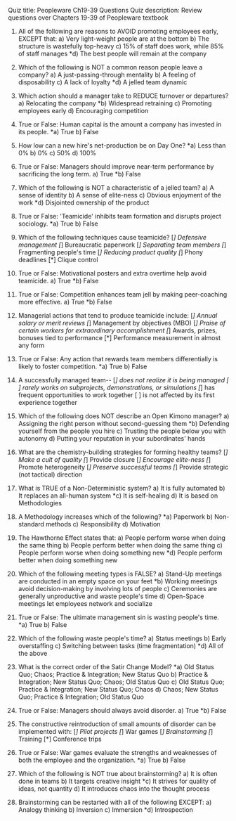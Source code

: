 Quiz title: Peopleware Ch19-39 Questions
Quiz description: Review questions over Chapters 19-39 of Peopleware textbook

1.	All of the following are reasons to AVOID promoting employees early, EXCEPT that:
a)	Very light-weight people are at the bottom
b)	The structure is wastefully top-heavy
c)	15% of staff does work, while 85% of staff manages
*d)	The best people will remain at the company

2.	Which of the following is NOT a common reason people leave a company?
a)	A just-passing-through mentality
b)	A feeling of disposability
c)	A lack of loyalty
*d)	A jelled team dynamic

3.	Which action should a manager take to REDUCE turnover or departures?
a)	Relocating the company
*b)	Widespread retraining
c)	Promoting employees early
d)	Encouraging competition

4.	True or False: Human capital is the amount a company has invested in its people.
*a)	True
b)	False

5.	How low can a new hire's net-production be on Day One?
*a)	Less than 0%
b)	0%
c)	50%
d)	100%

6.	True or False: Managers should improve near-term performance by sacrificing the long term.
a)	True
*b)	False

7.	Which of the following is NOT a characteristic of a jelled team?
a)	A sense of identity
b)	A sense of elite-ness
c)	Obvious enjoyment of the work
*d)	Disjointed ownership of the product

8.	True or False: 'Teamicide' inhibits team formation and disrupts project sociology.
*a)	True
b)	False

9.	Which of the following techniques cause teamicide?
[*]	Defensive management
[*]	Bureaucratic paperwork
[*]	Separating team members
[*]	Fragmenting people's time
[*]	Reducing product quality
[*]	Phony deadlines
[*]	Clique control

10.	True or False: Motivational posters and extra overtime help avoid teamicide.
a)	True
*b)	False

11.	True or False: Competition enhances team jell by making peer-coaching more effective.
a)	True
*b)	False

12.	Managerial actions that tend to produce teamicide include:
[*]	Annual salary or merit reviews
[*]	Management by objectives (MBO)
[*]	Praise of certain workers for extraordinary accomplishment
[*]	Awards, prizes, bonuses tied to performance
[*]	Performance measurement in almost any form

13.	True or False: Any action that rewards team members differentially is likely to foster competition.
*a)	True
b)	False

14.	A successfully managed team--
[*]	does not realize it is being managed
[ ]	rarely works on subprojects, demonstrations, or simulations
[*]	has frequent opportunities to work together
[ ]	is not affected by its first experience together

15.	Which of the following does NOT describe an Open Kimono manager?
a)	Assigning the right person without second-guessing them
*b)	Defending yourself from the people you hire
c)	Trusting the people below you with autonomy
d)	Putting your reputation in your subordinates' hands

16.	What are the chemistry-building strategies for forming healthy teams?
[*]	Make a cult of quality
[*]	Provide closure
[*]	Encourage elite-ness
[*]	Promote heterogeneity
[*]	Preserve successful teams
[*]	Provide strategic (not tactical) direction

17.	What is TRUE of a Non-Deterministic system?
a)	It is fully automated
b)	It replaces an all-human system
*c)	It is self-healing
d)	It is based on Methodologies

18.	A Methodology increases which of the following?
*a)	Paperwork
b)	Non-standard methods
c)	Responsibility
d)	Motivation

19.	The Hawthorne Effect states that:
a)	People perform worse when doing the same thing
b)	People perform better when doing the same thing
c)	People perform worse when doing something new
*d)	People perform better when doing something new

20.	Which of the following meeting types is FALSE?
a)	Stand-Up meetings are conducted in an empty space on your feet
*b)	Working meetings avoid decision-making by involving lots of people
c)	Ceremonies are generally unproductive and waste people's time
d)	Open-Space meetings let employees network and socialize

21.	True or False: The ultimate management sin is wasting people's time.
*a)	True
b)	False

22.	Which of the following waste people's time?
a)	Status meetings
b)	Early overstaffing
c)	Switching between tasks (time fragmentation)
*d)	All of the above

23.	What is the correct order of the Satir Change Model?
*a)	Old Status Quo; Chaos; Practice & Integration; New Status Quo
b)	Practice & Integration; New Status Quo; Chaos; Old Status Quo
c)	Old Status Quo; Practice & Integration; New Status Quo; Chaos
d)	Chaos; New Status Quo; Practice & Integration; Old Status Quo

24.	True or False: Managers should always avoid disorder.
a)	True
*b)	False

25.	The constructive reintroduction of small amounts of disorder can be implemented with:
[*]	Pilot projects
[*]	War games
[*]	Brainstorming
[*]	Training
[*]	Conference trips

26.	True or False: War games evaluate the strengths and weaknesses of both the employee and the organization.
*a)	True
b)	False

27.	Which of the following is NOT true about brainstorming?
a)	It is often done in teams
b)	It targets creative insight
*c)	It strives for quality of ideas, not quantity
d)	It introduces chaos into the thought process

28.	Brainstorming can be restarted with all of the following EXCEPT:
a)	Analogy thinking
b)	Inversion
c)	Immersion
*d)	Introspection
